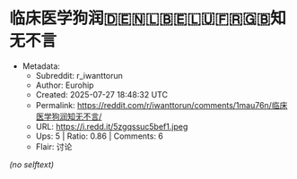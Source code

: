 # 临床医学狗润🇩🇪🇳🇱🇧🇪🇱🇺🇫🇷🇬🇧知无不言

- Metadata:
  - Subreddit: r_iwanttorun
  - Author: Eurohip
  - Created: 2025-07-27 18:48:32 UTC
  - Permalink: https://reddit.com/r/iwanttorun/comments/1mau76n/临床医学狗润知无不言/
  - URL: https://i.redd.it/5zgqssuc5bef1.jpeg
  - Ups: 5 | Ratio: 0.86 | Comments: 6
  - Flair: 讨论

_(no selftext)_
